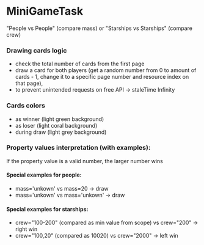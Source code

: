 ﻿# MiniGameTask

"People vs People" (compare mass) or "Starships vs Starships" (compare crew)

### Drawing cards logic

- check the total number of cards from the first page
- draw a card for both players (get a random number from 0 to amount of cards - 1, change it to a specific page number and resource index on that page), 
- to prevent unintended requests on free API -> staleTime Infinity 

### Cards colors

- as winner (light green background)
- as loser (light coral background)
- during draw (light grey background)

### Property values interpretation (with examples): 

If the property value is a valid number, the larger number wins

#### Special examples for people:

- mass='unkown' vs mass=20 -> draw
- mass='unkown' vs mass='unkown' -> draw

#### Special examples for starships:

- crew="100-200" (compared as min value from scope) vs crew="200" -> right win
- crew="100,20" (compared as 10020) vs crew="2000" -> left win
